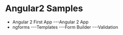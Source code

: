 # Angular2 Samples 
- Angular 2 First App
---Angular 2 App
- ngforms
---Templates 
---Form Builder
---Validation
